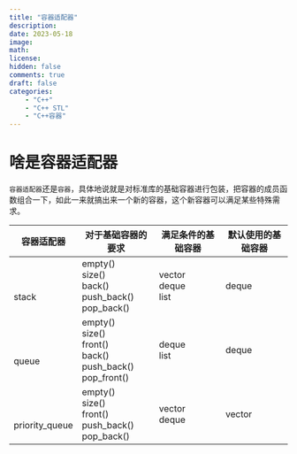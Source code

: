 ```yaml
---
title: "容器适配器"
description: 
date: 2023-05-18
image: 
math: 
license: 
hidden: false
comments: true
draft: false
categories:
    - "C++"
    - "C++ STL"
    - "C++容器"
---
```





# 啥是容器适配器
`容器适配器`还是`容器`，具体地说就是对标准库的基础容器进行包装，把容器的成员函数组合一下，如此一来就搞出来一个新的容器，这个新容器可以满足某些特殊需求。   


|容器适配器	| 对于基础容器的要求 |满足条件的基础容器 | 默认使用的基础容器 |
|----------|----------------|-----------------|------------------|
|<br><br> stack | empty() <br> size() <br> back() <br> push_back() <br> pop_back()| vector <br> deque <br> list | deque |
|<br><br> queue|	empty() <br> size() <br> front() <br> back() <br> push_back() <br> pop_front()| deque <br> list | deque|
|<br><br> priority_queue| empty() <br> size() <br> front() <br> push_back() <br> pop_back() |   vector <br> deque | vector|  




